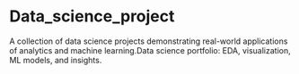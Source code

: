 # Data_science_project
A collection of data science projects demonstrating real-world applications of analytics and machine learning.Data science portfolio: EDA, visualization, ML models, and insights.
